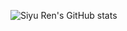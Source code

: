 ![Siyu Ren's GitHub stats](https://github-readme-stats.vercel.app/api?username=rsy6318&theme=light&show_icons=true)

